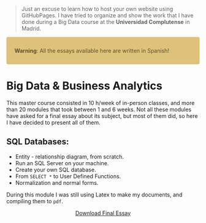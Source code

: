 > Just an excuse to learn how to host your own website using GitHubPages.
> I have tried to organize and show the work that I have done during a Big Data course at the **Universidad Complutense** in Madrid.

<div style = "color: #5c5032; background-color: #dec27a; position: relative; padding: .75rem 1.25rem; margin-bottom: 1rem; border: 1px solid transparent; border-radius: .25rem;" >
  
  <b>Warning</b>:  All the essays available here are written in Spanish!

</div>

# Big Data & Business Analytics
This master course consisted in 10 h/week of in-person classes, and more than 20 modules that took between 1 and 6 weeks. Not all these modules have asked for a final essay about its subject, but most of them did, so here I have decided to present all of them.

## SQL Databases:

* Entity - relationship diagram, from scratch.
* Run an SQL Server on your machine.
* Create your own SQL database.
* From `SELECT *` to User Defined Functions.
* Normalization and normal forms.

During this module I was still using Latex to make my documents, and compiling them to `pdf`.

<center>

[Download Final Essay](https://github.com/santibreo/BigData-BA_mastering/raw/master/essays/01_SQLbbdd.pdf)

</center>
